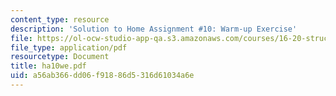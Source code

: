 ```yaml
---
content_type: resource
description: 'Solution to Home Assignment #10: Warm-up Exercise'
file: https://ol-ocw-studio-app-qa.s3.amazonaws.com/courses/16-20-structural-mechanics-fall-2002/a56ab366dd06f91886d5316d61034a6e_ha10we.pdf
file_type: application/pdf
resourcetype: Document
title: ha10we.pdf
uid: a56ab366-dd06-f918-86d5-316d61034a6e
---
```

